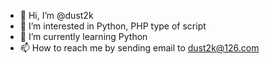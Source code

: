 - 👋 Hi, I’m @dust2k
- 👀 I’m interested in Python, PHP type of script
- 🌱 I’m currently learning Python
- 📫 How to reach me by sending email to dust2k@126.com

<!---
dust2k/dust2k is a ✨ special ✨ repository because its `README.md` (this file) appears on your GitHub profile.
You can click the Preview link to take a look at your changes.
--->
